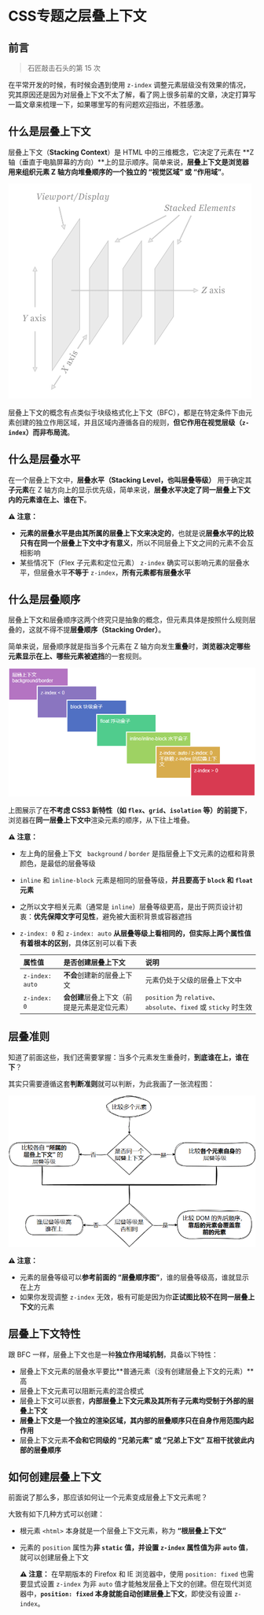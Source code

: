 # CSS专题之层叠上下文



## 前言

> 石匠敲击石头的第 15 次

在平常开发的时候，有时候会遇到使用 `z-index` 调整元素层级没有效果的情况，究其原因还是因为对层叠上下文不太了解，看了网上很多前辈的文章，决定打算写一篇文章来梳理一下，如果哪里写的有问题欢迎指出，不胜感激。



## 什么是层叠上下文

层叠上下文（**Stacking Context**）是 HTML 中的三维概念，它决定了元素在 **Z 轴（垂直于电脑屏幕的方向）**上的显示顺序。简单来说，**层叠上下文是浏览器用来组织元素 Z 轴方向堆叠顺序的一个独立的 “视觉区域” 或 “作用域”**。

![image-20250525130425840](images/image-20250525130425840.png)

层叠上下文的概念有点类似于块级格式化上下文（BFC），都是在特定条件下由元素创建的独立作用区域，并且区域内遵循各自的规则，**但它作用在视觉层级（`z-index`）而非布局流**。



## 什么是层叠水平

在一个层叠上下文中，**层叠水平（Stacking Level，也叫层叠等级）** 用于确定其**子元素**在 Z 轴方向上的显示优先级，简单来说，**层叠水平决定了同一层叠上下文内的元素谁在上、谁在下**。

**⚠️ 注意：** 

- **元素的层叠水平是由其所属的层叠上下文来决定的**，也就是说**层叠水平的比较只有在同一个层叠上下文中才有意义**，所以不同层叠上下文之间的元素不会互相影响
- 某些情况下（Flex 子元素和定位元素） `z-index` 确实可以影响元素的层叠水平，但层叠水平**不等于** `z-index`，**所有元素都有层叠水平**



##  什么是层叠顺序

层叠上下文和层叠顺序这两个终究只是抽象的概念，但元素具体是按照什么规则层叠的，这就不得不提**层叠顺序（Stacking Order）**。

简单来说，层叠顺序就是指当多个元素在 Z 轴方向发生**重叠**时，**浏览器决定哪些元素显示在上、哪些元素被遮挡**的一套规则。

![image-20250527073255399](images/image-20250527073255399.png)

上图展示了在**不考虑 CSS3  新特性（如 `flex`、`grid`、`isolation` 等）的前提下**，浏览器在**同一层叠上下文中**渲染元素的顺序，从下往上堆叠。

**⚠️ 注意：**

- 左上角的层叠上下文 ` background` / `border` 是指层叠上下文元素的边框和背景颜色，是最低的层叠等级

- `inline` 和 `inline-block` 元素是相同的层叠等级，**并且要高于 `block` 和 `float` 元素**

- 之所以文字相关元素（通常是 `inline`）层叠等级更高，是出于网页设计初衷：**优先保障文字可见性**，避免被大面积背景或容器遮挡

- `z-index: 0` 和 `z-index: auto` **从层叠等级上看相同的，但实际上两个属性值有着根本的区别**，具体区别可以看下表

  | 属性值          | 是否创建层叠上下文                           | 说明                                                         |
  | --------------- | -------------------------------------------- | ------------------------------------------------------------ |
  | `z-index: auto` | **不会**创建新的层叠上下文                   | 元素仍处于父级的层叠上下文中                                 |
  | `z-index: 0`    | **会创建**层叠上下文（前提是元素是定位元素） | `position` 为 `relative`、`absolute`、`fixed` 或 `sticky` 时生效 |



## 层叠准则

知道了前面这些，我们还需要掌握：当多个元素发生重叠时，**到底谁在上，谁在下**？

其实只需要遵循这套**判断准则**就可以判断，为此我画了一张流程图：

![image-20250528083339074](images/image-20250528083339074.png)

**⚠️ 注意：**

- 元素的层叠等级可以**参考前面的 “层叠顺序图”**，谁的层叠等级高，谁就显示在上方
- 如果你发现调整 `z-index` 无效，极有可能是因为你**正试图比较不在同一层叠上下文**的元素



## 层叠上下文特性

跟 BFC 一样，层叠上下文也是一种**独立作用域机制**，具备以下特性：

- 层叠上下文元素的层叠水平要比**普通元素（没有创建层叠上下文的元素）**高
- 层叠上下文元素可以阻断元素的混合模式
- 层叠上下文可以嵌套，**内部层叠上下文元素及其所有子元素均受制于外部的层叠上下文**
- **层叠上下文是一个独立的渲染区域，其内部的层叠顺序只在自身作用范围内起作用**
- 层叠上下文元素**不会和它同级的 “兄弟元素” 或 “兄弟上下文” 互相干扰彼此内部的层叠顺序**



## 如何创建层叠上下文

前面说了那么多，那应该如何让一个元素变成层叠上下文元素呢？

大致有如下几种方式可以创建：

- 根元素 `<html>` 本身就是一个层叠上下文元素，称为 **“根层叠上下文”**

- 元素的 `position` 属性为**非 `static` 值，并设置 `z-index` 属性值为非 `auto` 值**，就可以创建层叠上下文

  **⚠️ 注意：** 在早期版本的 Firefox 和 IE 浏览器中，使用 `position: fixed` 也需要显式设置 `z-index` 为非 `auto` 值才能触发层叠上下文的创建。但在现代浏览器中，**`position: fixed` 本身就能自动创建层叠上下文**，即使没有设置 `z-index`。
